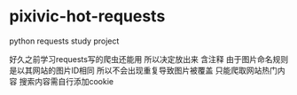 # pixivic-hot-requests
python requests study  project

好久之前学习requests写的爬虫还能用 所以决定放出来 含注释 由于图片命名规则是以其网站的图片ID相同 所以不会出现重复导致图片被覆盖
只能爬取网站热门内容 搜索内容需自行添加cookie
